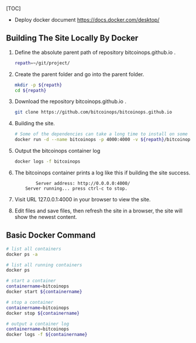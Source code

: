
[TOC]

- Deploy docker document https://docs.docker.com/desktop/

## Building The Site Locally By Docker

1. Define the absolute parent path of repository bitcoinops.github.io .
    ```bash
    repath=~/git/project/
    ```

2. Create the parent folder and go into the parent folder.
    ```bash
    mkdir -p ${repath}
    cd ${repath}
    ```

3. Download the repository bitcoinops.github.io .
    ```bash
    git clone https://github.com/bitcoinops/bitcoinops.github.io
    ```

4. Building the site.
    ```bash
    # Some of the dependencies can take a long time to install on some systems, so be patient.
    docker run -d --name bitcoinops -p 4000:4000 -v ${repath}/bitcoinops.github.io:/root/bitcoinops.github.io -w /root/bitcoinops.github.io ruby:2.6.4-stretch /bin/bash -c "bundle install && make preview"
    ```

5. Output the bitcoinops container log
    ```bash
    docker logs -f bitcoinops
    ```

6. The bitcoinops container prints a log like this if building the site success.
    ```log
            Server address: http://0.0.0.0:4000/
        Server running... press ctrl-c to stop.
    ```

6. Visit URL 127.0.0.1:4000 in your browser to view the site.

7. Edit files and save files, then refresh the site in a browser, the site will show the newest content.

## Basic Docker Command
```bash
# list all containers
docker ps -a

# list all running containers
docker ps

# start a container 
containername=bitcoinops
docker start ${containername}

# stop a container 
containername=bitcoinops
docker stop ${containername}

# output a container log
containername=bitcoinops
docker logs -f ${containername}
```